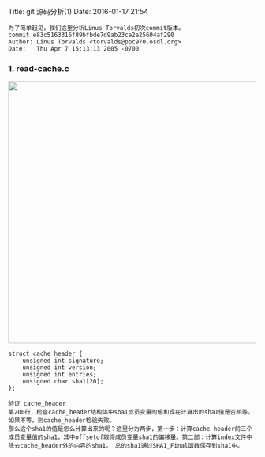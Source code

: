 Title: git 源码分析(1)
Date: 2016-01-17 21:54

    为了简单起见，我们这里分析Linus Torvalds初次commit版本。
    commit e83c5163316f89bfbde7d9ab23ca2e25604af290
    Author: Linus Torvalds <torvalds@ppc970.osdl.org>
    Date:   Thu Apr 7 15:13:13 2005 -0700

### 1. read-cache.c
<img src="image/blog_image/note/git_verify_hdr.png" width="550" height="530">
    
```
struct cache_header {
	unsigned int signature;
	unsigned int version;
	unsigned int entries;
	unsigned char sha1[20];
};
```
   
    验证 cache_header
    第200行，检查cache_header结构体中sha1成员变量的值和现在计算出的sha1值是否相等。
    如果不等，则cache_header检验失败。
    那么这个sha1的值是怎么计算出来的呢？这里分为两步，第一步：计算cache_header前三个
    成员变量值的sha1，其中offsetof取得成员变量sha1的偏移量。第二部：计算index文件中
    除去cache_header外的内容的sha1。 总的sha1通过SHA1_Final函数保存到sha1中。

